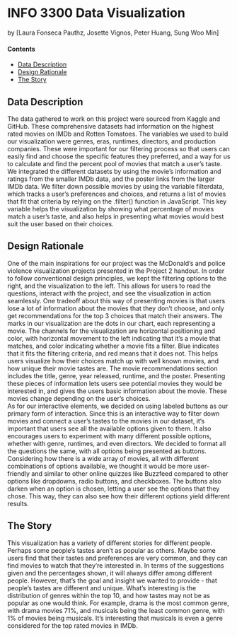 # INFO 3300 Data Visualization
by [Laura Fonseca Pauthz, Josette Vignos, Peter Huang, Sung Woo Min]

#### Contents
  - [Data Description](#Data-Description)
  - [Design Rationale](#design-rationale)
  - [The Story](#the-story)

## Data Description
The data gathered to work on this project were sourced from Kaggle and GitHub. These comprehensive datasets had information on the highest rated movies on IMDb and Rotten Tomatoes. The variables we used to build our visualization were genres, eras, runtimes, directors, and production companies. These were important for our filtering process so that users can easily find and choose the specific features they preferred, and a way for us to calculate and find the percent pool of movies that match a user’s taste. We integrated the different datasets by using the movie’s information and ratings from the smaller IMDb data, and the poster links from the larger IMDb data. We filter down possible movies by using the variable filterdata, which tracks a user’s preferences and choices, and returns a list of movies that fit that criteria by relying on the .filter() function in JavaScript. This key variable helps the visualization by showing what percentage of movies match a user’s taste, and also helps in presenting what movies would best suit the user based on their choices.


## Design Rationale
One of the main inspirations for our project was the McDonald’s and police violence visualization projects presented in the Project 2 handout. In order to follow conventional design principles, we kept the filtering options to the right, and the visualization to the left. This allows for users to read the questions, interact with the project, and see the visualization in action seamlessly. One tradeoff about this way of presenting movies is that users lose a lot of information about the movies that they don’t choose, and only get recommendations for the top 3 choices that match their answers. The marks in our visualization are the dots in our chart, each representing a movie. The channels for the visualization are horizontal positioning and color, with horizontal movement to the left indicating that it’s a movie that matches, and color indicating whether a movie fits a filter. Blue indicates that it fits the filtering criteria, and red means that it does not. This helps users visualize how their choices match up with well known movies, and how unique their movie tastes are. The movie recommendations section includes the title, genre, year released, runtime, and the poster. Presenting these pieces of information lets users see potential movies they would be interested in, and gives the users basic information about the movie. These movies change depending on the user’s choices.
<br/>
As for our interactive elements, we decided on using labeled buttons as our primary form of interaction. Since this is an interactive way to filter down movies and connect a user’s tastes to the movies in our dataset, it’s important that users see all the available options given to them. It also encourages users to experiment with many different possible options, whether with genre, runtimes, and even directors. We decided to format all the questions the same, with all options being presented as buttons. Considering how there is a wide array of movies, all with different combinations of options available, we thought it would be more user-friendly and similar to other online quizzes like Buzzfeed compared to other options like dropdowns, radio buttons, and checkboxes. The buttons also darken when an option is chosen, letting a user see the options that they chose. This way, they can also see how their different options yield different results. 


## The Story

This visualization has a variety of different stories for different people. Perhaps some people’s tastes aren’t as popular as others. Maybe some users find that their tastes and preferences are very common, and they can find movies to watch that they’re interested in. In terms of the suggestions given and the percentages shown, it will always differ among different people. However, that’s the goal and insight we wanted to provide - that people’s tastes are different and unique. What’s interesting is the distribution of genres within the top 10, and how tastes may not be as popular as one would think. For example, drama is the most common genre, with drama movies 71%, and musicals being the least common genre, with 1% of movies being musicals. It’s interesting that musicals is even a genre considered for the top rated movies in IMDb.
